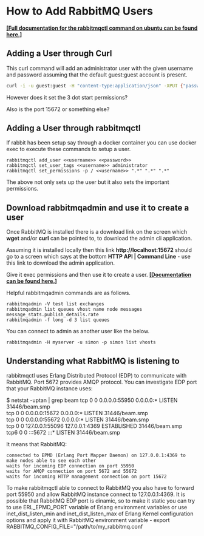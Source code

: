 
# How to Add RabbitMQ Users

**[[Full documentation for the rabbitmqctl command on ubuntu can be found here.]](http://manpages.ubuntu.com/manpages/trusty/man1/rabbitmqctl.1.html#examples)**

## Adding a User through Curl

This curl command will add an administrator user with the given username and password assuming that the default guest:guest account is present.

``` bash
curl -i -u guest:guest -H "content-type:application/json" -XPUT {"password":"<<account_password>>","tags":"administrator"} http://IP_ADRESS:PORT/api/users/<<account_username>>
```

However does it set the 3 dot start permissions?

Also is the port 15672 or something else?

## Adding a User through rabbitmqctl

If rabbit has been setup say through a docker container you can use docker exec to execute these commands to setup a user.

    rabbitmqctl add_user <<username>> <<password>>
    rabbitmqctl set_user_tags <<username>> administrator
    rabbitmqctl set_permissions -p / <<username>> ".*" ".*" ".*"

The above not only sets up the user but it also sets the important permissions.

## Download rabbitmqadmin and use it to create a user

Once RabbitMQ is installed there is a download link on the screen which **wget** and/or **curl** can be pointed to, to download the admin cli application.

Assuming it is installed locally then this link **http://localhost:15672** should go to a screen which says at the bottom **HTTP API | Command Line** - use this link to download the admin application.

Give it exec permissions and then  use it to create a user. **[[Documentation can be found here.]](https://www.rabbitmq.com/management-cli.html)**

Helpful rabbitmqadmin commands are as follows.

    rabbitmqadmin -V test list exchanges
    rabbitmqadmin list queues vhost name node messages message_stats.publish_details.rate
    rabbitmqadmin -f long -d 3 list queues

You can connect to admin as another user like the below.

    rabbitmqadmin -H myserver -u simon -p simon list vhosts


## Understanding what RabbitMQ is listening to

rabbitmqctl uses Erlang Distributed Protocol (EDP) to communicate with RabbitMQ. Port 5672 provides AMQP protocol. You can investigate EDP port that your RabbitMQ instance uses:

$ netstat -uptan | grep beam
tcp        0      0 0.0.0.0:55950           0.0.0.0:*               LISTEN      31446/beam.smp  
tcp        0      0 0.0.0.0:15672           0.0.0.0:*               LISTEN      31446/beam.smp  
tcp        0      0 0.0.0.0:55672           0.0.0.0:*               LISTEN      31446/beam.smp  
tcp        0      0 127.0.0.1:55096         127.0.0.1:4369          ESTABLISHED 31446/beam.smp  
tcp6       0      0 :::5672                 :::*                    LISTEN      31446/beam.smp  

It means that RabbitMQ:

    connected to EPMD (Erlang Port Mapper Daemon) on 127.0.0.1:4369 to make nodes able to see each other
    waits for incoming EDP connection on port 55950
    waits for AMQP connection on port 5672 and 55672
    waits for incoming HTTP management connection on port 15672

To make rabbitmqctl able to connect to RabbitMQ you also have to forward port 55950 and allow RabbitMQ instance connect to 127.0.0.1:4369. It is possible that RabbitMQ EDP port is dinamic, so to make it static you can try to use ERL_EPMD_PORT variable of Erlang environment variables or use inet_dist_listen_min and inet_dist_listen_max of Erlang Kernel configuration options and apply it with RabbitMQ environment variable - export RABBITMQ_CONFIG_FILE="/path/to/my_rabbitmq.conf

